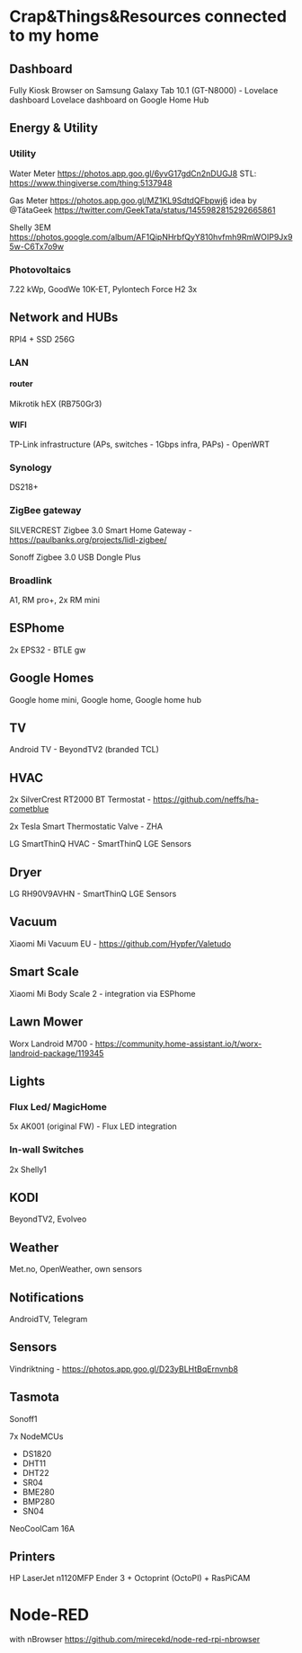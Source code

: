 # Crap&Things&Resources connected to my home

## Dashboard
Fully Kiosk Browser on Samsung Galaxy Tab 10.1 (GT-N8000) - Lovelace dashboard
Lovelace dashboard on Google Home Hub


## Energy & Utility

### Utility

Water Meter https://photos.app.goo.gl/6yvG17gdCn2nDUGJ8 STL: https://www.thingiverse.com/thing:5137948

Gas Meter  https://photos.app.goo.gl/MZ1KL9SdtdQFbpwj6 idea by @TátaGeek https://twitter.com/GeekTata/status/1455982815292665861

Shelly 3EM https://photos.google.com/album/AF1QipNHrbfQyY810hvfmh9RmWOIP9Jx95w-C6Tx7o9w

### Photovoltaics

7.22 kWp, GoodWe 10K-ET, Pylontech Force H2 3x 


## Network and HUBs

RPI4 + SSD 256G


### LAN

#### router
Mikrotik hEX (RB750Gr3)

#### WIFI
TP-Link infrastructure (APs, switches - 1Gbps infra, PAPs) - OpenWRT


### Synology

DS218+


### ZigBee gateway

SILVERCREST Zigbee 3.0 Smart Home Gateway - https://paulbanks.org/projects/lidl-zigbee/

Sonoff Zigbee 3.0 USB Dongle Plus


### Broadlink

A1, RM pro+, 2x RM mini


## ESPhome

2x EPS32 - BTLE gw


## Google Homes 

Google home mini, Google home, Google home hub 


## TV

Android TV - BeyondTV2 (branded TCL)


## HVAC

2x SilverCrest RT2000 BT Termostat - https://github.com/neffs/ha-cometblue

2x Tesla Smart Thermostatic Valve - ZHA

LG SmartThinQ HVAC - SmartThinQ LGE Sensors

## Dryer

LG RH90V9AVHN - SmartThinQ LGE Sensors


## Vacuum

Xiaomi Mi Vacuum EU - https://github.com/Hypfer/Valetudo


## Smart Scale

Xiaomi Mi Body Scale 2 - integration via ESPhome


## Lawn Mower

Worx Landroid M700 - https://community.home-assistant.io/t/worx-landroid-package/119345


## Lights
### Flux Led/ MagicHome
5x AK001 (original FW) - Flux LED integration


### In-wall Switches
2x Shelly1


## KODI

BeyondTV2, Evolveo 

## Weather

Met.no, OpenWeather, own sensors


## Notifications

AndroidTV, Telegram


## Sensors

Vindriktning - https://photos.app.goo.gl/D23yBLHtBqErnvnb8


## Tasmota

Sonoff1

7x NodeMCUs
- DS1820
- DHT11
- DHT22
- SR04
- BME280
- BMP280
- SN04

NeoCoolCam 16A

## Printers

HP LaserJet n1120MFP
Ender 3 + Octoprint (OctoPI) + RasPiCAM

# Node-RED
with nBrowser
https://github.com/mirecekd/node-red-rpi-nbrowser
